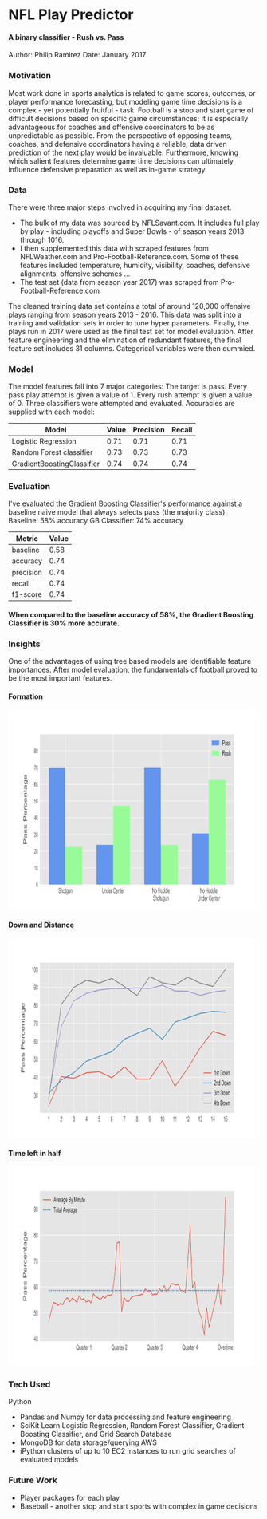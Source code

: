# NFL Play Predictor
#### A binary classifier - Rush vs. Pass

Author: Philip Ramirez	Date: January 2017

### Motivation
Most work done in sports analytics is related to game scores, outcomes, or player performance forecasting, but modeling game time decisions is a complex - yet potentially fruitful - task. Football is a stop and start game of difficult decisions based on specific game circumstances; It is especially advantageous for coaches and offensive coordinators to be as unpredictable as possible. From the perspective of opposing teams, coaches, and defensive coordinators having a reliable, data driven prediction of the next play would be invaluable. Furthermore, knowing which salient features determine game time decisions can ultimately influence defensive preparation as well as in-game strategy.

### Data
There were three major steps involved in acquiring my final dataset.
* The bulk of my data was sourced by NFLSavant.com. It includes full play by play - including playoffs and Super Bowls - of season years 2013 through 1016.
* I then supplemented this data with scraped features from NFLWeather.com and Pro-Football-Reference.com. Some of these features included temperature, humidity, visibility, coaches, defensive alignments, offensive schemes ...
* The test set (data from season year 2017) was scraped from Pro-Football-Reference.com

The cleaned training data set contains a total of around 120,000 offensive plays ranging from season years 2013 - 2016. This data was split into a training and validation sets in order to tune hyper parameters. Finally, the plays run in 2017 were used as the final test set for model evaluation. After feature engineering and the elimination of redundant features, the final feature set includes 31 columns. Categorical variables were then dummied.

### Model
The model features fall into 7 major categories:
The target is pass. Every pass play attempt is given a value of 1. Every rush attempt is given a value of 0.
Three classifiers were attempted and evaluated. Accuracies are supplied with each model:
  
| Model 			 |	Value|	Precision | Recall |
|----------------------------|------|------|------|
| Logistic Regression        | 0.71 | 0.71 | 0.71 |
| Random Forest classifier   | 0.73 | 0.73 | 0.73 |
| GradientBoostingClassifier | 0.74 | 0.74 | 0.74 |
		
### Evaluation
I've evaluated the Gradient Boosting Classifier's performance against a baseline naive model that always selects pass (the majority class).   
  Baseline: 58% accuracy
  GB Classifier: 74% accuracy

| Metric 			 |	Value|
|-----------------|------|
| baseline        | 0.58 |
| accuracy        | 0.74 |
| precision       | 0.74 |
| recall          | 0.74 |
| f1-score        | 0.74 |

#### When compared to the baseline accuracy of 58%, the Gradient Boosting Classifier is 30% more accurate.

### Insights
One of the advantages of using tree based models are identifiable feature importances. After model evaluation, the fundamentals of football proved to be the most important features.

#### Formation
<p align="center"><img src="https://github.com/philiprami/NFL_play_predictor/blob/master/img/formation.png" height="400"></p>

#### Down and Distance
<p align="center"><img src="https://github.com/philiprami/NFL_play_predictor/blob/master/img/downanddistance.png" height="400"></p>

#### Time left in half
<p align="center"><img src="https://github.com/philiprami/NFL_play_predictor/blob/master/img/time_series.png" height="400"></p>

### Tech Used
Python
* Pandas and Numpy for data processing and feature engineering
* SciKit Learn Logistic Regression, Random Forest Classifier, Gradient Boosting Classifier, and Grid Search
Database
* MongoDB for data storage/querying
AWS
* iPython clusters of up to 10 EC2 instances to run grid searches of evaluated models

### Future Work
* Player packages for each play
* Baseball - another stop and start sports with complex in game decisions
